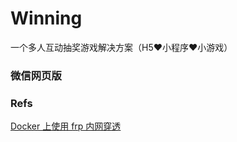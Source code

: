 # Winning

一个多人互动抽奖游戏解决方案（H5❤️小程序❤️小游戏）


### 微信网页版


### Refs

[Docker 上使用 frp 内网穿透](https://blog.haitanyule.com/2018-12-11/frp/)